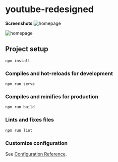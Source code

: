 # youtube-redesigned


**Screenshots**
![homepage](https://i.postimg.cc/MTrL9t6P/homepage.png)

![homepage](https://i.postimg.cc/hvz56xhS/watch-2.jpg)


## Project setup
```
npm install
```

### Compiles and hot-reloads for development
```
npm run serve
```

### Compiles and minifies for production
```
npm run build
```

### Lints and fixes files
```
npm run lint
```

### Customize configuration
See [Configuration Reference](https://cli.vuejs.org/config/).
